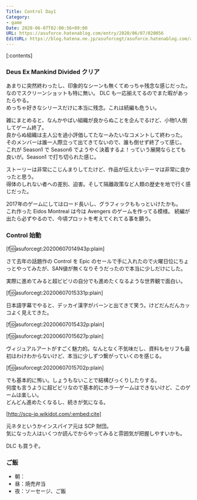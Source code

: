 ```yaml
---
Title: Control Day1
Category:
- game
Date: 2020-06-07T02:00:56+09:00
URL: https://asuforce.hatenablog.com/entry/2020/06/07/020056
EditURL: https://blog.hatena.ne.jp/asuforcegt/asuforce.hatenablog.com/atom/entry/26006613580041550
---
```


[:contents]

###  Deus Ex Mankind Divided クリア

あまりに突然終わったし、印象的なシーンも無くてめっちゃ残念な感じだった。  
なのでスクリーンショットも特に無い。 DLC も一応揃えてるのでまた暇があったらやる。  
めっちゃ好きなシリースだけに本当に残念。これは続編も危うい。

雑にまとめると、なんかやばい組織が良からぬことを企んでるけど、小物1人倒してゲーム終了。  
良からぬ組織は主人公を過小評価してたなーみたいなコメントして終わった。  
そのメンバーは誰一人際立って出てきてないので、誰も倒せず終了って感じ。  
これが Season1 で Season6 でようやく決着するよ！っていう展開ならとても良いが。Season1 で打ち切られた感じ。

ストーリーは非常にこじんまりしてたけど、作品が伝えたいテーマは非常に良かったと思う。  
得体のしれない者への差別、迫害。そして隔離政策など人類の歴史を地で行く感じだった。

2017年のゲームにしてはロード長いし、グラフィックももっといけたかも。  
これ作った Eidos Montreal は今は Avengers のゲームを作ってる模様。
続編が出たら必ずやるので、今頃プロットを考えてくれてる事を願う。

### Control 始動

[f:id:asuforcegt:20200607014943p:plain]

さて去年の話題作の Control を Epic のセールで手に入れたので火曜日位にちょっとやってみたが、SAN値が無くなりそうだったので本当に少しだけにした。

実際に進めてみると超ビビリの自分でも進めたくなるような世界観で面白い。

[f:id:asuforcegt:20200607015331p:plain]

日本語字幕でやると、デッカイ漢字がバーンと出てきて笑う。けどだんだんカッコよく見えてきた。

[f:id:asuforcegt:20200607015432p:plain]

[f:id:asuforcegt:20200607015627p:plain]

ヴィジュアルアートがすごく魅力的。なんとなく不気味だし、資料もセリフも最初はわけわからないけど、本当に少しずつ繋がっていくのを感じる。

[f:id:asuforcegt:20200607015702p:plain]

でも基本的に怖い。しょうもないことで結構びっくりしたりする。  
何度も言うように超ビビリなので基本的にホラーゲームはできないけど、このゲームは楽しい。  
どんどん進めたくなるし、続きが気になる。

[http://scp-jp.wikidot.com/:embed:cite]

元ネタというかインスパイア元は SCP 財団。  
気になった人はいくつか読んでからやってみると雰囲気が把握しやすいかも。  

DLC も買うぞ。

### ご飯

- 朝：
- 昼：焼売弁当
- 夜：ソーセージ、ご飯
